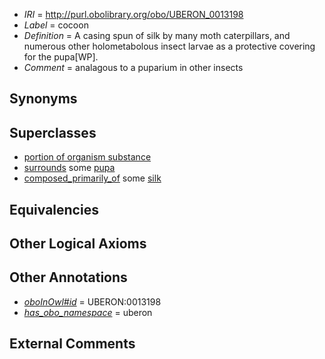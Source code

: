  * *IRI* = http://purl.obolibrary.org/obo/UBERON_0013198
 * *Label* = cocoon
 * *Definition* = A casing spun of silk by many moth caterpillars, and numerous other holometabolous insect larvae as a protective covering for the pupa[WP].
 * *Comment* = analagous to a puparium in other insects

## Synonyms


## Superclasses

 * [portion of organism substance](../../UBERON/63/UBERON_0000463.md)
 * [surrounds](../../RO/21/RO_0002221.md) some [pupa](../../UBERON/43/UBERON_0003143.md)
 * [composed_primarily_of](../../UBREL/02/UBREL_0000002.md) some [silk](../../UBERON/45/UBERON_0012245.md)

## Equivalencies


## Other Logical Axioms


## Other Annotations

 * *[oboInOwl#id](../../id/oboInOwl#id.md)* = UBERON:0013198
 * *[has_obo_namespace](../../ce/oboInOwl#hasOBONamespace.md)* = uberon

## External Comments

